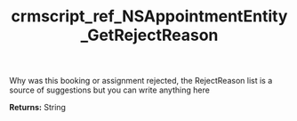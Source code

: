 ﻿---
title: crmscript_ref_NSAppointmentEntity_GetRejectReason
description: String NSAppointmentEntity.GetRejectReason()
intellisense: NSAppointmentEntity.GetRejectReason
keywords: NSAppointmentEntity, GetRejectReason
so.topic: reference
---

Why was this booking or assignment rejected, the RejectReason list is a source of suggestions but you can write anything here

**Returns:** String



